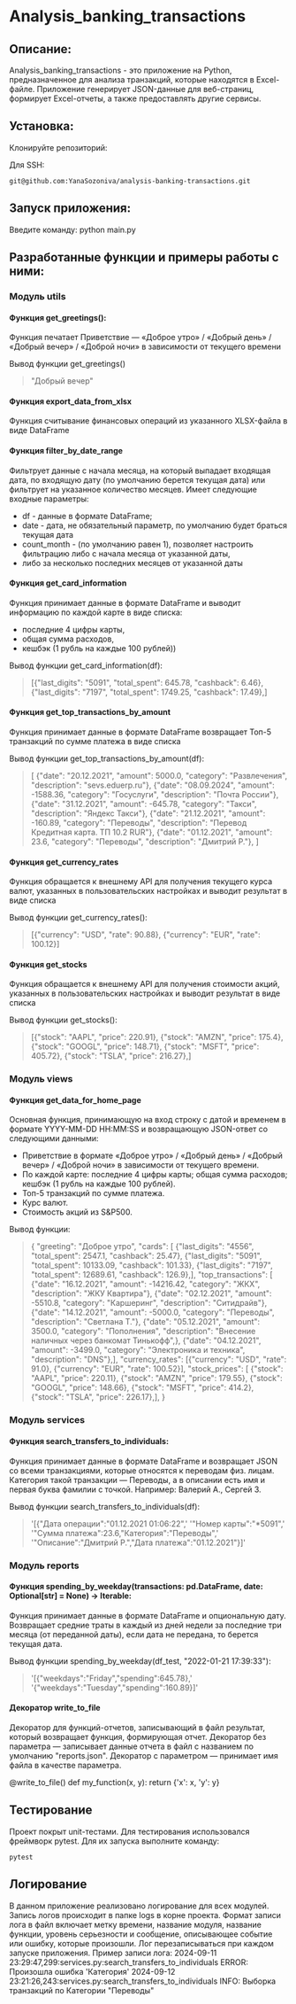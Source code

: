 # Analysis_banking_transactions

## Описание:

Analysis_banking_transactions - это приложение на Python, предназначенное для анализа транзакций, которые находятся 
в Excel-файле. Приложение генерирует JSON-данные для веб-страниц, формирует Excel-отчеты, а также предоставлять другие сервисы.

## Установка:

Клонируйте репозиторий:

Для SSH:
```
git@github.com:YanaSozoniva/analysis-banking-transactions.git

```

## Запуск приложения:

Введите команду: python main.py


## Разработанные функции и примеры работы с ними:
### Модуль utils
#### Функция get_greetings():
Функция печатает Приветствие — «Доброе утро» / «Добрый день» / «Добрый вечер» / «Доброй ночи» 
в зависимости от текущего времени

Вывод функции get_greetings()
>"Добрый вечер"

#### Функция export_data_from_xlsx
Функция считывание финансовых операций из указанного XLSX-файла в виде DataFrame

#### Функция filter_by_date_range
Фильтрует данные с начала месяца, на который выпадает входящая дата, по входящую дату 
(по умолчанию берется текущая дата) или фильтрует на указанное количество месяцев.
Имеет следующие входные параметры: 
- df - данные в формате DataFrame;
- date - дата, не обязательный параметр, по умолчанию будет браться текущая дата
- count_month - (по умолчанию равен 1), позволяет настроить фильтрацию либо с начала месяца от указанной даты, 
- либо за несколько последних месяцев от указанной даты

#### Функция get_card_information
Функция принимает данные в формате DataFrame и выводит информацию по каждой карте в виде списка:
- последние 4 цифры карты,
- общая сумма расходов, 
- кешбэк (1 рубль на каждые 100 рублей))

Вывод функции get_card_information(df):
>[{"last_digits": "5091", "total_spent": 645.78, "cashback": 6.46},
  {"last_digits": "7197", "total_spent": 1749.25, "cashback": 17.49},]

#### Функция get_top_transactions_by_amount
Функция принимает данные в формате DataFrame возвращает Топ-5 транзакций по сумме платежа в виде списка

Вывод функции get_top_transactions_by_amount(df):
>[
        {"date": "20.12.2021", "amount": 5000.0, "category": "Развлечения", "description": "sevs.eduerp.ru"},
        {"date": "08.09.2024", "amount": -1588.36, "category": "Госуслуги", "description": "Почта России"},
        {"date": "31.12.2021", "amount": -645.78, "category": "Такси", "description": "Яндекс Такси"},
        {"date": "21.12.2021", "amount": -160.89, "category": "Переводы",
            "description": "Перевод Кредитная карта. ТП 10.2 RUR"},
        {"date": "01.12.2021", "amount": 23.6, "category": "Переводы", "description": "Дмитрий Р."},
    ]

#### Функция get_currency_rates
Функция обращается к внешнему API для получения текущего курса валют, указанных в пользовательских настройках и 
выводит результат в виде списка

Вывод функции get_currency_rates():
>[{"currency": "USD", "rate": 90.88}, {"currency": "EUR", "rate": 100.12}]

#### Функция get_stocks
Функция обращается к внешнему API для получения стоимости акций, указанных в пользовательских настройках и 
выводит результат в виде списка

Вывод функции get_stocks():
>[{"stock": "AAPL", "price": 220.91},
  {"stock": "AMZN", "price": 175.4},
  {"stock": "GOOGL", "price": 148.71},
  {"stock": "MSFT", "price": 405.72},
  {"stock": "TSLA", "price": 216.27},]


### Модуль views
#### Функция get_data_for_home_page
Основная функция, принимающую на вход строку с датой и временем в формате YYYY-MM-DD HH:MM:SS
и возвращающую JSON-ответ со следующими данными:
- Приветствие в формате «Доброе утро» / «Добрый день» / «Добрый вечер» / «Доброй ночи» в зависимости от текущего времени.
- По каждой карте: последние 4 цифры карты; общая сумма расходов; кешбэк (1 рубль на каждые 100 рублей).
- Топ-5 транзакций по сумме платежа.
- Курс валют.
- Стоимость акций из S&P500.

Вывод функции:
>{     "greeting": "Доброе утро",
        "cards": [
            {"last_digits": "4556", "total_spent": 2547.1, "cashback": 25.47},
            {"last_digits": "5091", "total_spent": 10133.09, "cashback": 101.33},
            {"last_digits": "7197", "total_spent": 12689.61, "cashback": 126.9},],
        "top_transactions": [
            {"date": "16.12.2021", "amount": -14216.42, "category": "ЖКХ", "description": "ЖКУ Квартира"},
            {"date": "02.12.2021", "amount": -5510.8, "category": "Каршеринг", "description": "Ситидрайв"},
            {"date": "14.12.2021", "amount": -5000.0, "category": "Переводы", "description": "Светлана Т."},
            {"date": "05.12.2021", "amount": 3500.0, "category": "Пополнения", 
             "description": "Внесение наличных через банкомат Тинькофф",},
            {"date": "04.12.2021", "amount": -3499.0, "category": "Электроника и техника", "description": "DNS"},],
        "currency_rates": [{"currency": "USD", "rate": 91.0}, {"currency": "EUR", "rate": 100.52}],
        "stock_prices": [
            {"stock": "AAPL", "price": 220.11},
            {"stock": "AMZN", "price": 179.55},
            {"stock": "GOOGL", "price": 148.66},
            {"stock": "MSFT", "price": 414.2},
            {"stock": "TSLA", "price": 226.17},],
    }


### Модуль services
#### Функция search_transfers_to_individuals:
Функция принимает данные в формате DataFrame и возвращает JSON со всеми транзакциями, которые относятся к переводам
физ. лицам. Категория такой транзакции — Переводы, а в описании есть имя и первая буква фамилии с точкой.
Например: Валерий А., Сергей З.

Вывод функции search_transfers_to_individuals(df):
>'[{"Дата операции":"01.12.2021 01:06:22",'
    '"Номер карты":"*5091",'
    '"Сумма платежа":23.6,"Категория":"Переводы",'
    '"Описание":"Дмитрий Р.","Дата платежа":"01.12.2021"}]'


### Модуль reports
#### Функция spending_by_weekday(transactions: pd.DataFrame, date: Optional[str] = None) -> Iterable:
Функция принимает данные в формате DataFrame и опциональную дату. Возвращает средние траты в каждый из дней недели
за последние три месяца (от переданной даты), если дата не передана, то берется текущая дата.

Вывод функции spending_by_weekday(df_test, "2022-01-21 17:39:33"): 
>'[{"weekdays":"Friday","spending":645.78},' '{"weekdays":"Tuesday","spending":160.89}]'

#### Декоратор write_to_file
Декоратор для функций-отчетов, записывающий в файл результат, который возвращает функция, формирующая отчет.
Декоратор без параметра — записывает данные отчета в файл с названием по умолчанию "reports.json".
Декоратор с параметром — принимает имя файла в качестве параметра.

@write_to_file()
def my_function(x, y):
    return {'x': x, 'y': y}


## Тестирование
Проект покрыт unit-тестами. Для тестирования использовался фреймворк pytest. 
Для их запуска выполните команду:
```
pytest
```

## Логирование
В данном приложение реализовано логирование для всех модулей. Запись логов происходит в папке logs в корне проекта. 
Формат записи лога в файл включает метку времени, название модуля, название функции, уровень серьезности и сообщение,
описывающее событие или ошибку, которые произошли. Лог перезаписываться при каждом запуске приложения.
Пример записи лога:
2024-09-11 23:29:47,299:services.py:search_transfers_to_individuals ERROR: Произошла ошибка 'Категория'
2024-09-12 23:21:26,243:services.py:search_transfers_to_individuals INFO: Выборка транзакций по Категории "Переводы"
